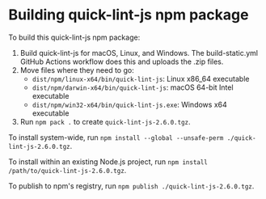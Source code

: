 # Building quick-lint-js npm package

To build this quick-lint-js npm package:

1. Build quick-lint-js for macOS, Linux, and Windows. The build-static.yml GitHub
   Actions workflow does this and uploads the .zip files.
2. Move files where they need to go:
   * `dist/npm/linux-x64/bin/quick-lint-js`: Linux x86_64 executable
   * `dist/npm/darwin-x64/bin/quick-lint-js`: macOS 64-bit Intel executable
   * `dist/npm/win32-x64/bin/quick-lint-js.exe`: Windows x64 executable
3. Run `npm pack .` to create `quick-lint-js-2.6.0.tgz`.

To install system-wide, run
`npm install --global --unsafe-perm ./quick-lint-js-2.6.0.tgz`.

To install within an existing Node.js project, run
`npm install /path/to/quick-lint-js-2.6.0.tgz`.

To publish to npm's registry, run `npm publish ./quick-lint-js-2.6.0.tgz`.
